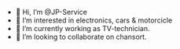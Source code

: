 - 👋 Hi, I’m @JP-Service
- 👀 I’m interested in electronics, cars & motorcicle
- 🌱 I’m currently working as TV-technician.
- 💞️ I’m looking to collaborate on chansort.


<!---
JP-Service/JP-Service is a ✨ special ✨ repository because its `README.md` (this file) appears on your GitHub profile.
You can click the Preview link to take a look at your changes.
--->
